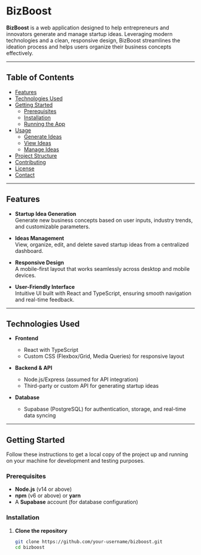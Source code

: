 # BizBoost

**BizBoost** is a web application designed to help entrepreneurs and innovators generate and manage startup ideas. Leveraging modern technologies and a clean, responsive design, BizBoost streamlines the ideation process and helps users organize their business concepts effectively.

---

## Table of Contents

- [Features](#features)  
- [Technologies Used](#technologies-used)  
- [Getting Started](#getting-started)  
  - [Prerequisites](#prerequisites)  
  - [Installation](#installation)  
  - [Running the App](#running-the-app)  
- [Usage](#usage)  
  - [Generate Ideas](#generate-ideas)  
  - [View Ideas](#view-ideas)  
  - [Manage Ideas](#manage-ideas)  
- [Project Structure](#project-structure)  
- [Contributing](#contributing)  
- [License](#license)  
- [Contact](#contact)  

---

## Features

- **Startup Idea Generation**  
  Generate new business concepts based on user inputs, industry trends, and customizable parameters.

- **Ideas Management**  
  View, organize, edit, and delete saved startup ideas from a centralized dashboard.

- **Responsive Design**  
  A mobile-first layout that works seamlessly across desktop and mobile devices.

- **User-Friendly Interface**  
  Intuitive UI built with React and TypeScript, ensuring smooth navigation and real-time feedback.

---

## Technologies Used

- **Frontend**  
  - React with TypeScript  
  - Custom CSS (Flexbox/Grid, Media Queries) for responsive layout  

- **Backend & API**  
  - Node.js/Express (assumed for API integration)  
  - Third-party or custom API for generating startup ideas  

- **Database**  
  - Supabase (PostgreSQL) for authentication, storage, and real-time data syncing  

---

## Getting Started

Follow these instructions to get a local copy of the project up and running on your machine for development and testing purposes.

### Prerequisites

- **Node.js** (v14 or above)  
- **npm** (v6 or above) or **yarn**  
- A **Supabase** account (for database configuration)  

### Installation

1. **Clone the repository**  
   ```bash
   git clone https://github.com/your-username/bizboost.git
   cd bizboost

